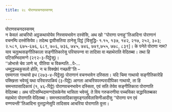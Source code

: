 ```yaml
---
title: २८ पोराणवचनदस्सनम्

---
```

पोराणवचनदस्सनम्  
न केवलं आचरियो अट्ठकथायोयेव निस्सयभावेन दस्सेसि, अथ खो ‘‘पोराणा पनाहू’’तिआदिना पोराणानं वचनम्पि दस्सेसियेव। तदेत्थ द्वावीसतिया ठानेसु दिट्ठं [विसुद्धि॰ १.१५, १३७, १४२, २१७, २५२, ३०३; २.५८१, ६७५-६७६, ६८९, ७०६, ७३६, ७४५, ७४६, ७४९,७५५, ७७८, ८३९]। के पनेते पोराणा नाम? याव चतुत्थसङ्गीतिकाला सङ्गीतिकारेसु परियापन्‍ना वा तादिसा वा महाथेराति वेदितब्बा। तथा हि पटिसम्भिदामग्गे (२९२-३-पिट्ठेसु)।  
‘‘ओभासे चेव ञाणे च, पीतिया च विकम्पति…पे॰…  
धम्मुद्धच्‍चकुसलो होति, न च विक्खेपं गच्छती’’ति –  
एवमागता गाथायो इध (२७३-४-पिट्ठेसु) पोराणानं वचनभावेन दस्सिता। यदि चिमा गाथायो सङ्गीतिकारेहि पक्खित्ता भवेय्युं यथा परिवारपाळियं (३-पिट्ठे) आगता आचरियपरम्परादीपिका गाथायो, ता हि समन्तपासादिकायं (१, ४६-पिट्ठे) पोराणवचनभावेन दस्सिता, एवं सति तेयेव सङ्गीतिकारा पोराणाति वेदितब्बा। अथ पटिसम्भिदामग्गदेसकेनेव भासिता भवेय्युं, ते विय गरुकरणीया पच्‍चयिका सद्धायितब्बका महाथेरा पोराणाति वेदितब्बा। समन्तपासादिकासुमङ्गलविलासिनीआदीसु ‘‘पोराणा पन एवं वण्णयन्ती’’तिआदिना वुत्तट्ठानेसुपि तादिसाव आचरिया पोराणाति वुत्ता।  